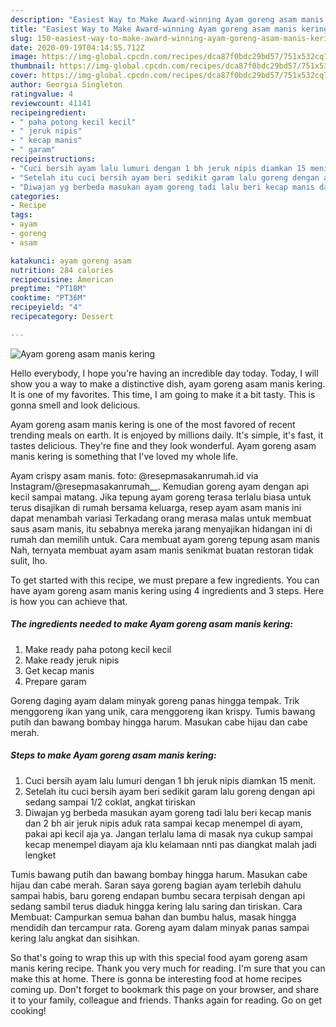 ```yaml
---
description: "Easiest Way to Make Award-winning Ayam goreng asam manis kering"
title: "Easiest Way to Make Award-winning Ayam goreng asam manis kering"
slug: 150-easiest-way-to-make-award-winning-ayam-goreng-asam-manis-kering
date: 2020-09-19T04:14:55.712Z
image: https://img-global.cpcdn.com/recipes/dca87f0bdc29bd57/751x532cq70/ayam-goreng-asam-manis-kering-foto-resep-utama.jpg
thumbnail: https://img-global.cpcdn.com/recipes/dca87f0bdc29bd57/751x532cq70/ayam-goreng-asam-manis-kering-foto-resep-utama.jpg
cover: https://img-global.cpcdn.com/recipes/dca87f0bdc29bd57/751x532cq70/ayam-goreng-asam-manis-kering-foto-resep-utama.jpg
author: Georgia Singleton
ratingvalue: 4
reviewcount: 41141
recipeingredient:
- " paha potong kecil kecil"
- " jeruk nipis"
- " kecap manis"
- " garam"
recipeinstructions:
- "Cuci bersih ayam lalu lumuri dengan 1 bh jeruk nipis diamkan 15 menit."
- "Setelah itu cuci bersih ayam beri sedikit garam lalu goreng dengan api sedang sampai 1/2 coklat, angkat tiriskan"
- "Diwajan yg berbeda masukan ayam goreng tadi lalu beri kecap manis dan 2 bh air jeruk nipis aduk rata sampai kecap menempel di ayam, pakai api kecil aja ya. Jangan terlalu lama di masak nya cukup sampai kecap menempel diayam aja klu kelamaan nnti pas diangkat malah jadi lengket"
categories:
- Recipe
tags:
- ayam
- goreng
- asam

katakunci: ayam goreng asam 
nutrition: 284 calories
recipecuisine: American
preptime: "PT18M"
cooktime: "PT36M"
recipeyield: "4"
recipecategory: Dessert

---
```



![Ayam goreng asam manis kering](https://img-global.cpcdn.com/recipes/dca87f0bdc29bd57/751x532cq70/ayam-goreng-asam-manis-kering-foto-resep-utama.jpg)

Hello everybody, I hope you're having an incredible day today. Today, I will show you a way to make a distinctive dish, ayam goreng asam manis kering. It is one of my favorites. This time, I am going to make it a bit tasty. This is gonna smell and look delicious.

Ayam goreng asam manis kering is one of the most favored of recent trending meals on earth. It is enjoyed by millions daily. It's simple, it's fast, it tastes delicious. They're fine and they look wonderful. Ayam goreng asam manis kering is something that I've loved my whole life.

Ayam crispy asam manis. foto: @resepmasakanrumah.id via Instagram/@resepmasakanrumah__. Kemudian goreng ayam dengan api kecil sampai matang. Jika tepung ayam goreng terasa terlalu biasa untuk terus disajikan di rumah bersama keluarga, resep ayam asam manis ini dapat menambah variasi Terkadang orang merasa malas untuk membuat saus asam manis, itu sebabnya mereka jarang menyajikan hidangan ini di rumah dan memilih untuk. Cara membuat ayam goreng tepung asam manis Nah, ternyata membuat ayam asam manis senikmat buatan restoran tidak sulit, lho.


To get started with this recipe, we must prepare a few ingredients. You can have ayam goreng asam manis kering using 4 ingredients and 3 steps. Here is how you can achieve that.

<!--inarticleads1-->

##### The ingredients needed to make Ayam goreng asam manis kering:

1. Make ready  paha potong kecil kecil
1. Make ready  jeruk nipis
1. Get  kecap manis
1. Prepare  garam


Goreng daging ayam dalam minyak goreng panas hingga tempak. Trik menggoreng ikan yang unik, cara menggoreng ikan krispy. Tumis bawang putih dan bawang bombay hingga harum. Masukan cabe hijau dan cabe merah. 

<!--inarticleads2-->

##### Steps to make Ayam goreng asam manis kering:

1. Cuci bersih ayam lalu lumuri dengan 1 bh jeruk nipis diamkan 15 menit.
1. Setelah itu cuci bersih ayam beri sedikit garam lalu goreng dengan api sedang sampai 1/2 coklat, angkat tiriskan
1. Diwajan yg berbeda masukan ayam goreng tadi lalu beri kecap manis dan 2 bh air jeruk nipis aduk rata sampai kecap menempel di ayam, pakai api kecil aja ya. Jangan terlalu lama di masak nya cukup sampai kecap menempel diayam aja klu kelamaan nnti pas diangkat malah jadi lengket


Tumis bawang putih dan bawang bombay hingga harum. Masukan cabe hijau dan cabe merah. Saran saya goreng bagian ayam terlebih dahulu sampai habis, baru goreng endapan bumbu secara terpisah dengan api sedang sambil terus diaduk hingga kering lalu saring dan tiriskan. Cara Membuat: Campurkan semua bahan dan bumbu halus, masak hingga mendidih dan tercampur rata. Goreng ayam dalam minyak panas sampai kering lalu angkat dan sisihkan. 

So that's going to wrap this up with this special food ayam goreng asam manis kering recipe. Thank you very much for reading. I'm sure that you can make this at home. There is gonna be interesting food at home recipes coming up. Don't forget to bookmark this page on your browser, and share it to your family, colleague and friends. Thanks again for reading. Go on get cooking!

